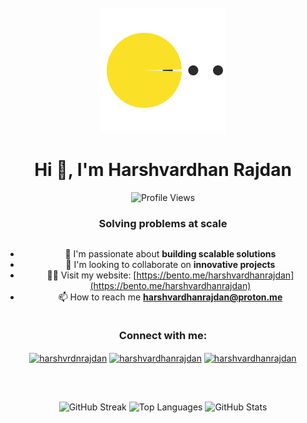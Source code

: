 <div align="center">
	<br>
	<img src="https://raw.githubusercontent.com/Aniket965/Aniket965/master/pacman.svg?sanitize=true" width="200" height="200">
</div>
<h1 align="center">Hi 👋, I'm Harshvardhan Rajdan</h1>

<div align="center" style="display: flex; justify-content: center; margin: 10px 0;">
  <img src="https://komarev.com/ghpvc/?username=harshvardhanrajdan&style=flat-square&color=blue" alt="Profile Views" />
</div>

<h3 align="center">Solving problems at scale</h3>

<div align="center" style="display: flex; flex-direction: column; align-items: center;">

- 🌱 I'm passionate about **building scalable solutions**
- 👯 I'm looking to collaborate on **innovative projects**
- 👨‍💻 Visit my website: [https://bento.me/harshvardhanrajdan](https://bento.me/harshvardhanrajdan)
- 📫 How to reach me **harshvardhanrajdan@proton.me**

</div>

<!--START_SECTION:waka-->

<!--END_SECTION:waka-->

<h3 align="center">Connect with me:</h3>
<p align="center">
<a href="https://twitter.com/harshvrdnrajdan" target="blank"><img align="center" src="https://cdn.jsdelivr.net/npm/simple-icons@3.0.1/icons/twitter.svg" alt="harshvrdnrajdan" height="30" width="40" /></a>
<a href="https://linkedin.com/in/harshvardhanrajdan" target="blank"><img align="center" src="https://cdn.jsdelivr.net/npm/simple-icons@3.0.1/icons/linkedin.svg" alt="harshvardhanrajdan" height="30" width="40" /></a>
<a href="https://instagram.com/harshvardhanrajdan" target="blank"><img align="center" src="https://cdn.jsdelivr.net/npm/simple-icons@3.0.1/icons/instagram.svg" alt="harshvardhanrajdan" height="30" width="40" /></a>
</p>

<br>

<div align="center" style="margin: 0px 20px; padding: 30px; border-radius: 10px; background-color: rgba(255, 255, 255, 0.05);">
<img src="https://github-readme-streak-stats.herokuapp.com/?user=harshvardhanrajdan&theme=radical" alt="GitHub Streak" style="width: 50%; max-width: 500px;" />
<img src="https://github-readme-stats.vercel.app/api/top-langs/?username=harshvardhanrajdan&layout=compact&theme=radical&hide_border=true" alt="Top Languages" style="width: 50%; max-width: 500px; margin-bottom: 20px;" />
<img src="https://github-readme-stats.vercel.app/api?username=harshvardhanrajdan&show_icons=true&locale=en&theme=blue-green" alt="GitHub Stats" style="width: 50%; max-width: 500px; margin-bottom: 20px;" />
</div>
